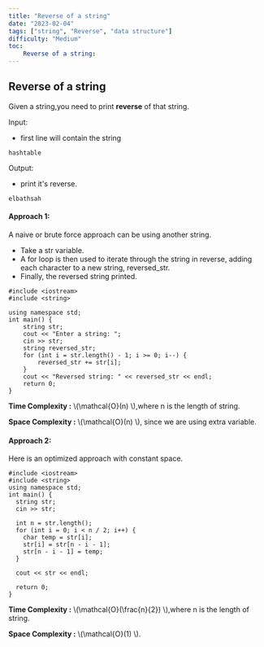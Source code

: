 ```yaml
---
title: "Reverse of a string"
date: "2023-02-04"
tags: ["string", "Reverse", "data structure"]
difficulty: "Medium"
toc:
    Reverse of a string:
---
```


## Reverse of a string
Given a string,you need to print **reverse** of that string.

Input:
- first line will contain the string
```
hashtable
```
Output:
- print it's reverse.
```
elbathsah
```
#### Approach 1: 
A naive or brute force approach can be using another string.
- Take a str variable.
- A for loop is then used to iterate through the string in reverse, adding each character to a new string, reversed_str. 
- Finally, the reversed string printed.
```
#include <iostream>
#include <string>

using namespace std;
int main() {
    string str;
    cout << "Enter a string: ";
    cin >> str;
    string reversed_str;
    for (int i = str.length() - 1; i >= 0; i--) {
        reversed_str += str[i];
    }
    cout << "Reversed string: " << reversed_str << endl;
    return 0;
}
```
**Time Complexity :** \\(\mathcal{O}(n) \\),where n is the length of string.

**Space Complexity :** \\(\mathcal{O}(n) \\), since we are using extra variable.

#### Approach 2:
Here is an optimized approach with constant space.
```
#include <iostream>
#include <string>
using namespace std;
int main() {
  string str;
  cin >> str;

  int n = str.length();
  for (int i = 0; i < n / 2; i++) {
    char temp = str[i];
    str[i] = str[n - i - 1];
    str[n - i - 1] = temp;
  }

  cout << str << endl;

  return 0;
}
```
**Time Complexity :** \\(\mathcal{O}(\frac{n}{2}\) \\),where n is the length of string.

**Space Complexity :** \\(\mathcal{O}(1) \\).